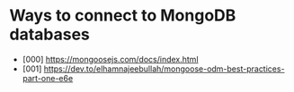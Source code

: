 # Ways to connect to MongoDB databases
- [000] https://mongoosejs.com/docs/index.html
- [001] https://dev.to/elhamnajeebullah/mongoose-odm-best-practices-part-one-e6e
